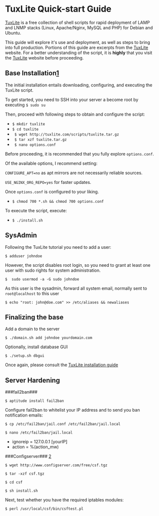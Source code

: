 TuxLite Quick-start Guide
=============
[TuxLite](http://tuxlite.com) is a free collection of shell scripts for rapid deployment of LAMP and LNMP stacks (Linux, Apache/Nginx, MySQL and PHP) for Debian and Ubuntu.

This guide will explore it's use and deployment, as well as steps to bring into full production. Portions of this guide are excerpts from the [TuxLite](http://tuxlite.com) website. For a better understanding of the script, it is **highly** that you visit the [TuxLite](http://tuxlite.com) website before proceeding.

Base Installation[1](http://tuxlite.com/installation/)
--------------------------
The initial installation entails downloading, configuring, and executing the TuxLite script.

To get started, you need to SSH into your server a become root by executing `$ sudo su`

Then, proceed with following steps to obtain and configure the script:

- `$ mkdir tuxlite`
- `$ cd tuxlite`
- ` $ wget http://tuxlite.com/scripts/tuxlite.tar.gz`
- ` $ tar xzf tuxlite.tar.gz`
- ` $ nano options.conf`

Before proceeding, it is recommended that you fully explore `options.conf`.

Of the available options, I recommend setting:

`CONFIGURE_APT=no` as apt mirrors are not necessarily reliable sources.

`USE_NGINX_ORG_REPO=yes` for faster updates.

Once `options.conf` is configured to your liking.

- `$ chmod 700 *.sh && chmod 700 options.conf`

To execute the script, execute:

- `$ ./install.sh`

SysAdmin
-----------------
Following the TuxLite tutorial you need to add a user:

`$ adduser johndoe`

However, the script disables root login, so you need to grant at least one user with sudo rights for system administration.

`$  sudo usermod -a -G sudo johndoe`

As this user is the sysadmin, forward all system email, normally sent to `root@localhost` to this user

`$ echo "root: john@doe.com" >> /etc/aliases && newaliases`

Finalizing the base
----------------------
Add a domain to the server

`$ ./domain.sh add johndoe yourdomain.com`

Optionally, install  database GUI

`$ ./setup.sh dbgui`

Once again, please consult the [TuxLite installation guide](http://tuxlite.com/installation/)

Server Hardening
-------------------
###fail2ban###

`$ aptitude install fail2ban`

Configure fail2ban to whitelist your IP address and to send you ban notification emails:

`$ cp /etc/fail2ban/jail.conf /etc/fail2ban/jail.local`
   
`$ nano /etc/fail2ban/jail.local`

- ignoreip = 127.0.0.1 [yourIP]
- action = %(action_mw)

###Configserver### [2](http://configserver.com/free/csf/install.txt)

`$ wget http://www.configserver.com/free/csf.tgz`

`$ tar -xzf csf.tgz`

`$ cd csf`

`$ sh install.sh`

Next, test whether you have the required iptables modules:

`$ perl /usr/local/csf/bin/csftest.pl`
